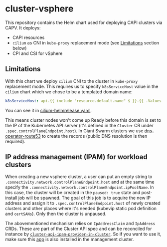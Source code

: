 # cluster-vsphere

This repository contains the Helm chart used for deploying CAPI clusters via CAPV. It deploys:

- CAPI resources
- `cilium` as CNI in `kube-proxy` replacement mode (see [Limitations](#Limitations) section below)
- CPI and CSI for vSphere

## Limitations

With this chart we deploy `cilium` CNI to the cluster in `kube-proxy` replacement mode. This requires us to specify `k8sServiceHost` value in the `cilium` chart which we chose to be a templated domain name:

```yaml
k8sServiceHost: api.{{ include "resource.default.name" $ }}.{{ .Values.baseDomain }}
```

You can see it in [cilium-helmrelease.yaml](helm/cluster-vsphere/templates/helmreleases/cilium-helmrelease.yaml).

This means cluster nodes won't come up Ready before this domain is set to the IP of the Kubernetes API server (it's defined in the `Cluster` CR under `.spec.controlPlaneEndpoint.host`). In Giant Swarm clusters we use [dns-operator-route53](https://github.com/giantswarm/dns-operator-route53) to create the records (public DNS resolution is then required).

## IP address management (IPAM) for workload clusters

When creating a new vsphere cluster, a user can put an empty string to `.connectivity.network.controlPlaneEndpoint.host` and at the same time specify the `.connectivity.network.controlPlaneEndpoint.ipPoolName`. In this case, the cluster will be created in the `paused: true` state and post-install job will be spawned.
The goal of this job is to acquire the new IP address and assign it to `.spec.controlPlaneEndpoint.host` of newly created clusters and other places where it's needed (kubevip static pod definition and `certSANs`). Only then the cluster is unpaused.

The abovementioned mechanism relies on `IpAddressClaim` and `IpAddress` CRDs. These are part of the Cluster API spec and can be reconciled for instance by [`cluster-api-ipam-provider-in-cluster`](https://github.com/kubernetes-sigs/cluster-api-ipam-provider-in-cluster). So if you want to use it, make sure this [app](https://github.com/giantswarm/cluster-api-ipam-provider-in-cluster-app) is also installed in the management cluster.
